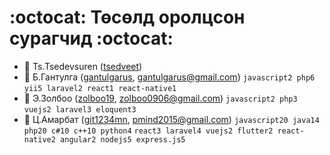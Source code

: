 #  :octocat: Төсөлд оролцсон сурагчид  :octocat:

* :beginner: Ts.Tsedevsuren ([tsedveet](https://github.com/tsedveet))
* :robot: Б.Гантулга ([gantulgarus](https://github.com/gantulgarus), gantulgarus@gmail.com) `javascript2 php6` `yii5 laravel2 react1 react-native1`
* :rocket: Э.Золбоо ([zolboo19](https://github.com/zolboo19), zolboo0906@gmail.com) `javascript2 php3` `vuejs2 laravel3 eloquent3`
* :whale: Ц.Амарбат ([git1234mn](https://github.com/git1234mn), pmind2015@gmail.com) `javascript20 java14 php20 c#10 c++10 python4` `react3 laravel4 vuejs2 flutter2 react-native2 angular2 nodejs5 express.js5`
